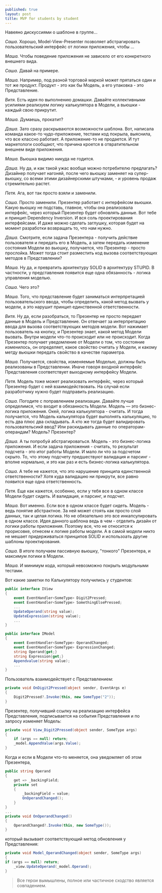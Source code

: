 ```yaml
---
published: true
layout: post
title: MVP for students by student
---
```

Навеяно дискуссиями о шаблоне в группе...

*Саша.* Хорошо, Model-View-Presenter позволяет абстрагировать пользовательский интерфейс от логики приложения, чтобы ...

*Маша.* Чтобы поведение приложения не зависело от его конкретного внешнего вида.

*Саша.* Давай на примере.

*Маша.* Например, под разной торговой маркой может прятаться один и тот же продукт. Продукт - это как бы Модель, а его упаковка - это Представление.

*Витя.* Есть идея по выполнению домашки. Давайте коллективными усилиями реализуем логику калькулятора в Модели, а вьюшки - каждый свою прикрутит.

*Маша.* Думаешь, прокатит?

*Даша.* Зато сразу раскрываются возможности шаблона. Вот, написала команда какое-то чудо-приложение, тестами код покрыла, выяснила, что все классно работает. А приложение-то не продается. И тут маркетологи сообщают, что причина кроется в отвратительном внешнем виде приложения.

*Маша.* Вьюшка видимо никуда не годится.

*Даша.* Ну да, и как такой ужас вообще можно потребителю предлагать? Дизайнер получает нагоняй, после чего вьюшку заменяет на супер-вьюшку, со всеми этими дизайнерскими штучками, - и уровень продаж стремительно растет.

*Петя.* Ага, вот так просто взяли и заменили.

*Саша.* Просто заменили. Презентер работает с интерфейсом вьюшки. Какую вьюшку не подставь, главное, чтобы она реализовала интерфейс, через который Презентер будет обновлять данные. Вот тебе и принцип Dependency Inversion. И вся соль проектирования интерфейсами. И даже можно сделать заглушку, которая будет на момент разработки возвращать то, что нам нужно.

*Даша.* Смотрите, если задача Презентера - получить действие пользователя и передать его в Модель, а затем передать изменение состояния Модели во вьюшку, получается, что Презентер - просто прослойка. Может тогда стоит разместить код вызова соответствующих методов в Представлении?

*Маша.* Ну да, и превратить архитектуру SOLID в архитектуру STUPID. В частности, у представления
появится еще одна обязанность - логика управления моделью.

*Саша.* Чего это?

*Маша.* Того, что представление будет заниматься интерпретацией пользовательского ввода, чтобы определить, какой метод вызвать у модели, а это нарушит принцип единственной ответственности.

*Витя.* Ну да, если разобраться, то Презентер не просто передает данные в Модель и Представление. Он отвечает за интерпретацию ввода для вызова соответствующих методов модели. Вот нажимает пользователь на кнопку, и Презентер знает, какой метод Модели вызвать. Внутри модели что-то происходит или не происходит. Когда Презентер получает уведомление от Модели о том, что состояние изменилось, он определяет, какое свойство считать у Модели, и какому метду вьюшки передать свойство в качестве параметра.

*Маша.* Получается, свойства, изменяемые Моделью, должны быть реализованы в Представлении. Иначе говоря входной интерфейс Представления соответствует выходному интерфейсу Модели.

*Петя.* Модель тоже может реализовать интерфейс, через который Презентер будет с ней взаимодействовать. На случай если разработчику нужно будет подправить реализацию.

*Саша.* Погодите с поправлением реализации. Давайте лучше определимся, что входит в обязанность Модели. Модель — это бизнес-логика приложения. Окей, логика калькулятора - считать. И тогда получается, что Модель калькулятора будет выполнять калькуляцию, то есть два плюс два складывать. А кто же тогда будет валидировать пользовательсикй ввод? Или раскидывать данные по операторам-операндам? Модель? Презентер?

*Даша.* А ты попробуй абстрагироваться. Модель - это бизнес-логика приложения. И если задача приложения - считать, то результат подсчета - это итог работы Модели. И мало ли что за подсчетом скрыто. То, что этому подсчету предшествуют валидация и парсинг - вполне нормально, и это как раз и есть бизнес-логика калькулятора.

*Саша.* А тебе не кажется, что это нарушение принципа единственной ответственности? Хотя куда валидацию ни прикрути, все равно появится еще одна ответственность.

*Петя.* Еще как кажется, особенно, если у тебя все в одном классе Модели будет сидеть. И валидация, и парсинг, и подсчет.

*Маша.* Вот именно. Если все в одном классе будет сидеть. Модель - ведь понятие абстрактное. За ней может стоять как просто слой данных, так и целая логика. Но не обязательно это все инкапсулировать в одном классе. Идея данного шаблона ведь в чем - отделить дизайн от логики работы приложения. Поэтому все, что не относится к прорисовке, отнесем к логике работы модели. А в самой модели никто не мешает придерживаться принципов SOLID и использоать другие шаблоны проектирования.

*Саша.* В итоге получаем пассивную вьюшку, "тонкого" Презентера, и максимум логики в Модели.

*Маша.* И минимум кода, который невозможно покрыть модульными тестами.

Вот какие заметки по Калькулятору получились у студентов:

```c#
public interface IView
{
    event EventHandler<SomeType> Digit2Pressed;
    event EventHandler<SomeType> SomethingElsePressed;
    ...
    UpdateOperand(string value);
    UpdateExpression(string value);
    ...
}
```

```c#
public interface IModel
{
    event EventHandler<SomeType> OperandChanged;
    event EventHandler<SomeType> ExpressionChanged;
    string Operand{get;}
    string Expression{get;}
    Appendvalue(string value);
    ...
}
```

Пользователь взаимодействует с Представлением:

```c#
private void OnDigit2Pressed(object sender, EventArgs e)
{
    Digit2Pressed?.Invoke(this, new SomeType("2"));
}
```

Презентер, получивший ссылку на реализацию интерфейса Представления, подписывается на события Представления и по запросу изменяет Модель:

```c#
private void View_Digit2Pressed(object sender, SomeType args)
{
    if (args == null) return;
    _model.AppendValue(args.Value);
}
```

Когда и если в Модели что-то меняется, она уведомляет об этом Презентера, 

```c#
public string Operand
{
    get => _backingField;
    private set
    {
        _backingField = value;
        OnOperandChanged();
    }
}
...
private void OnOperandChanged()
{
    OperandChanged?.Invoke(this, new SomeType());
}
```

который вызывает соответствующий метод обновления у Представления:

```c#
private void Model_OperandChanged(object sender, SomeType args)
{
if (args == null) return;
    _view.UpdateOperand(_model.Operand);
}
```


> Все герои вымышлены, полное или частичное сходство является совпадением.

